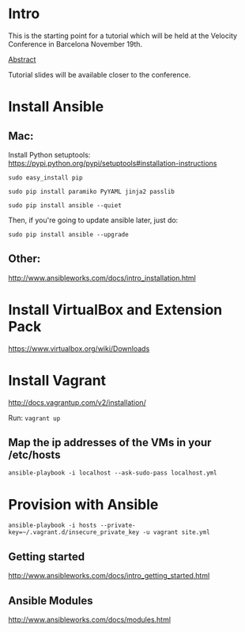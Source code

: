 Intro
======
This is the starting point for a tutorial which will be held at the Velocity Conference in Barcelona November 19th.

[Abstract](http://velocityconf.com/velocityeu2014/public/schedule/detail/37017)

Tutorial slides will be available closer to the conference.

Install Ansible
=============

Mac:
----
Install Python setuptools: https://pypi.python.org/pypi/setuptools#installation-instructions

```sudo easy_install pip```

```sudo pip install paramiko PyYAML jinja2 passlib```

```sudo pip install ansible --quiet```

Then, if you're going to update ansible later, just do:

```sudo pip install ansible --upgrade```

Other:
------
http://www.ansibleworks.com/docs/intro_installation.html

Install VirtualBox and Extension Pack
======================================
https://www.virtualbox.org/wiki/Downloads

Install Vagrant
===============
http://docs.vagrantup.com/v2/installation/

Run: ```vagrant up```

Map the ip addresses of the VMs in your /etc/hosts
---------------------------------------------------
```ansible-playbook -i localhost --ask-sudo-pass localhost.yml```

Provision with Ansible
=======================
```ansible-playbook -i hosts --private-key=~/.vagrant.d/insecure_private_key -u vagrant site.yml```

Getting started
----------------
http://www.ansibleworks.com/docs/intro_getting_started.html

Ansible Modules
----------------
http://www.ansibleworks.com/docs/modules.html

